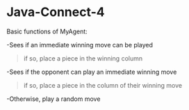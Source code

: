 # Java-Connect-4
Basic functions of MyAgent:

-Sees if an immediate winning move can be played
  >if so, place a piece in the winning column
  
-Sees if the opponent can play an immediate winning move
  >if so, place a piece in the column of their winning move
  
-Otherwise, play a random move

